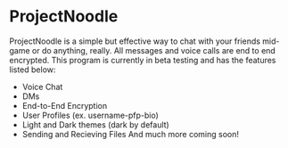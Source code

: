 # ProjectNoodle
ProjectNoodle is a simple but effective way to chat with your friends mid-game or do anything, really.
All messages and voice calls are end to end encrypted.
This program is currently in beta testing and has the features listed below:
- Voice Chat
- DMs
- End-to-End Encryption
- User Profiles (ex. username-pfp-bio)
- Light and Dark themes (dark by default)
- Sending and Recieving Files
And much more coming soon!